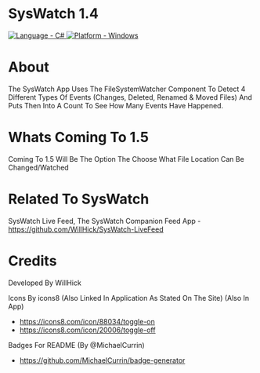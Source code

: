 # SysWatch 1.4

<a href="https://"><img src="https://img.shields.io/badge/Language-C%23-2ea44f" alt="Language - C#">   </a> <a href="https://"><img src="https://img.shields.io/badge/Platform-Windows-f34a26" alt="Platform - Windows"></a>

# About 
The SysWatch App Uses The  FileSystemWatcher Component To Detect 4 Different Types Of Events (Changes, Deleted, Renamed & Moved Files) And Puts Then Into A Count To See How Many Events Have Happened. 

# Whats Coming To 1.5
Coming To 1.5 Will Be The Option The Choose What File Location Can Be Changed/Watched

# Related To SysWatch
SysWatch Live Feed, The SysWatch Companion Feed App - https://github.com/WillHick/SysWatch-LiveFeed

# Credits
Developed By WillHick

Icons By icons8 (Also Linked In Application As Stated On The Site) (Also In App)
 - https://icons8.com/icon/88034/toggle-on
 - https://icons8.com/icon/20006/toggle-off

Badges For README (By @MichaelCurrin)
- https://github.com/MichaelCurrin/badge-generator
